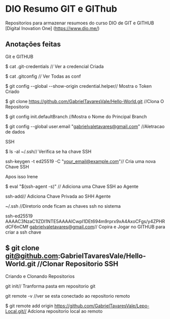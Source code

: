 
# DIO Resumo GIT e GIThub

Repositorios para armazenar resumoes do curso DIO de GIT e GITHUB [Digital Inovation One] (https://www.dio.me/)

## Anotações feitas 

 Git e GITHUB

$ cat .git-credentials // Ver a credencial Criada

$ cat .gitconfig // Ver Todas as conf

$ git config --global --show-origin credential.helper// Mostra o Token Criado


$ git clone https://github.com/GabrielTavaresVale/Hello-World.git  //Clona O Repositorio


$ git config init.defaultBranch  //Mostra o Nome do Principal Branch

$ git config --global user.email "gabrielvaletavares@gmail.com" //Aletracao de  dados


SSH

$ ls -al ~/.ssh// Verifica se ha chave SSH


ssh-keygen -t ed25519 -C "your_email@example.com"// Cria uma nova Chave SSH 

Apos isso Irene


$ eval "$(ssh-agent -s)" // Adiciona uma Chave SSH ao Agente

ssh-add// Adiciona Chave Privada ao SHH Agente

~/.ssh //Diretorio onde ficam as chaves  ssh no sistema

ssh-ed25519 AAAAC3NzaC1lZDI1NTE5AAAAICwpI1DEt694m9rprx9xA4AxoCFgs/y4ZPHRdCF6nCMf gabrielvaletavares@gmail.com// Copira e Jogar no GITHUB para criar a ssh chave

$ git clone git@github.com:GabrielTavaresVale/Hello-World.git //Clonar Repositorio SSH
-------
Criando e Clonando Repositorios

git init// Tranforma pasta em repositorio git

git remote -v //ver se esta conectado ao repositorio remoto

$ git remote add origin https://github.com/GabrielTavaresVale/Lepo-Local.git// Adciona repositorio local ao remoto


